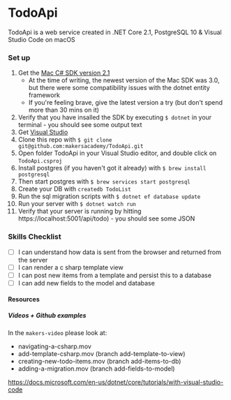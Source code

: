 ﻿# TodoApi
TodoApi is a web service created in .NET Core 2.1, PostgreSQL 10 &amp; Visual Studio Code on macOS

### Set up

1. Get the [Mac C# SDK version 2.1](https://dotnet.microsoft.com/download/dotnet-core/2.1)
    - At the time of writing, the newest version of the Mac SDK was 3.0, but there were some compatibility issues with the dotnet entity framework
    - If you're feeling brave, give the latest version a try (but don't spend more than 30 mins on it)
2. Verify that you have insalled the SDK by executing `$ dotnet` in your terminal - you should see some output text
3. Get [Visual Studio](https://visualstudio.microsoft.com/)
4. Clone this repo with `$ git clone git@github.com:makersacademy/TodoApi.git`
5. Open folder TodoApi in your Visual Studio editor, and double click on `TodoApi.csproj`
6. Install postgres (if you haven't got it already) with `$ brew install postgresql`
7. Then start postgres with `$ brew services start postgresql`
8. Create your DB with `createdb TodoList`
9. Run the sql migration scripts with `$ dotnet ef database update`    
10. Run your server with `$ dotnet watch run`
11. Verify that your server is running by hitting https://localhost:5001/api/todo) - you should see some JSON
    
### Skills Checklist

- [ ] I can understand how data is sent from the browser and returned from the server
- [ ] I can render a c sharp template view
- [ ] I can post new items from a template and persist this to a database
- [ ] I can add new fields to the model and database

#### Resources

##### Videos + Github examples
In the `makers-video` please look at:

- navigating-a-csharp.mov
- add-template-csharp.mov (branch add-template-to-view)
- creating-new-todo-items.mov (branch add-items-to-db)
- adding-a-migration.mov (branch add-fields-to-model)

https://docs.microsoft.com/en-us/dotnet/core/tutorials/with-visual-studio-code








